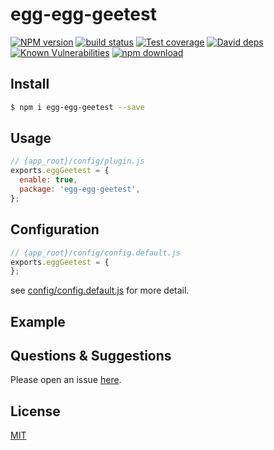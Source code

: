 # egg-egg-geetest

[![NPM version][npm-image]][npm-url]
[![build status][travis-image]][travis-url]
[![Test coverage][codecov-image]][codecov-url]
[![David deps][david-image]][david-url]
[![Known Vulnerabilities][snyk-image]][snyk-url]
[![npm download][download-image]][download-url]

[npm-image]: https://img.shields.io/npm/v/egg-egg-geetest.svg?style=flat-square
[npm-url]: https://npmjs.org/package/egg-egg-geetest
[travis-image]: https://img.shields.io/travis/eggjs/egg-egg-geetest.svg?style=flat-square
[travis-url]: https://travis-ci.org/eggjs/egg-egg-geetest
[codecov-image]: https://img.shields.io/codecov/c/github/eggjs/egg-egg-geetest.svg?style=flat-square
[codecov-url]: https://codecov.io/github/eggjs/egg-egg-geetest?branch=master
[david-image]: https://img.shields.io/david/eggjs/egg-egg-geetest.svg?style=flat-square
[david-url]: https://david-dm.org/eggjs/egg-egg-geetest
[snyk-image]: https://snyk.io/test/npm/egg-egg-geetest/badge.svg?style=flat-square
[snyk-url]: https://snyk.io/test/npm/egg-egg-geetest
[download-image]: https://img.shields.io/npm/dm/egg-egg-geetest.svg?style=flat-square
[download-url]: https://npmjs.org/package/egg-egg-geetest

<!--
Description here.
-->

## Install

```bash
$ npm i egg-egg-geetest --save
```

## Usage

```js
// {app_root}/config/plugin.js
exports.eggGeetest = {
  enable: true,
  package: 'egg-egg-geetest',
};
```

## Configuration

```js
// {app_root}/config/config.default.js
exports.eggGeetest = {
};
```

see [config/config.default.js](config/config.default.js) for more detail.

## Example

<!-- example here -->

## Questions & Suggestions

Please open an issue [here](https://github.com/eggjs/egg/issues).

## License

[MIT](LICENSE)
